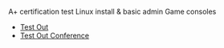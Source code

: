 A+ certification test
Linux install & basic admin
Game consoles

* [Test Out](http://www.testout.com)
* [Test Out Conference](http://www.testout.com/conference)
